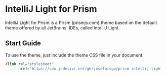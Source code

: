 # IntelliJ Light for Prism
IntelliJ Light for Prism is a Prism (prismjs.com) theme based on the default theme offered by all JetBrains' IDEs,
called IntelliJ Light.

## Start Guide
To use the theme, just include the theme CSS file in your document.

```html
<link rel="stylesheet"
      href="https://cdn.jsdelivr.net/gh/joseluisgp/prism-intellij-light@master/prism-intellij-light.min.css"/>
```